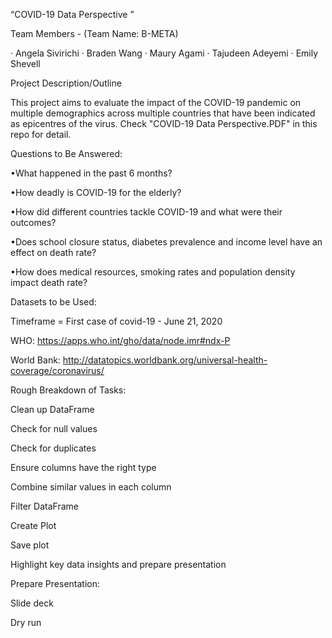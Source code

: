 “COVID-19 Data Perspective ”

Team Members - (Team Name:  B-META)

·        Angela Sivirichi
·        Braden Wang
·        Maury Agami
·        Tajudeen Adeyemi
·        Emily Shevell

Project Description/Outline

This project aims to evaluate the impact of the COVID-19 pandemic on multiple demographics across multiple countries that have been indicated as epicentres of the virus. Check "COVID-19 Data Perspective.PDF" in this repo for detail.


Questions to Be Answered:

•What happened in the past 6 months? 

•How deadly is COVID-19 for the elderly?

•How did different countries tackle COVID-19 and what were their outcomes?

•Does school closure status, diabetes prevalence and income level have an effect on death rate?

•How does medical resources, smoking rates and population density impact death rate?


Datasets to be Used:

Timeframe = First case of covid-19 - June 21, 2020

WHO: https://apps.who.int/gho/data/node.imr#ndx-P

World Bank: http://datatopics.worldbank.org/universal-health-coverage/coronavirus/


Rough Breakdown of Tasks:

Clean up DataFrame

Check for null values 

Check for duplicates

Ensure columns have the right type 

Combine similar values in each column 

Filter DataFrame

Create Plot

Save plot

Highlight key data insights and prepare  presentation

Prepare Presentation:

Slide deck 

Dry run  




